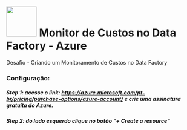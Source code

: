  # <img src="https://avatars1.githubusercontent.com/u/26231823?s=280&v=4" width="80" height="80"> Monitor de Custos no Data Factory - Azure
Desafio - Criando um Monitoramento de Custos no Data Factory

### Configuração:

##### Step 1: acesse o link: https://azure.microsoft.com/pt-br/pricing/purchase-options/azure-account/ e crie uma assinatura gratuita do Azure.

##### Step 2: do lado esquerdo clique no botão "+ Create a resource"
